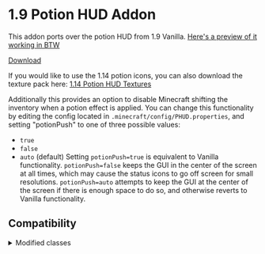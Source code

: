 # 1.9 Potion HUD Addon
This addon ports over the potion HUD from 1.9 Vanilla. [Here's a preview of it working in BTW](https://imgur.com/f7NCovU)

[Download](https://github.com/BTW-Community/1.9-Potion-HUD/releases/latest)


If you would like to use the 1.14 potion icons, you can also download the texture pack here:
[1.14 Potion HUD Textures](https://github.com/BTW-Community/1.9-Potion-HUD/releases/tag/textures)

Additionally this provides an option to disable Minecraft shifting the inventory when a potion effect is applied. You can change this functionality by editing the config located in `.minecraft/config/PHUD.properties`, and setting "potionPush" to one of three possible values:
- `true`
- `false`
- `auto` (default)
Setting `potionPush=true` is equivalent to Vanilla functionality. `potionPush=false` keeps the GUI in the center of the screen at all times, which may cause the status icons to go off screen for small resolutions. `potionPush=auto` attempts to keep the GUI at the center of the screen if there is enough space to do so, and otherwise reverts to Vanilla functionality.

## Compatibility
<details>
  <summary>Modified classes</summary>
  
  - BlockBrewingStand (Client)
  - GuiIngame (Client)
  - InventoryEffectRenderer (Client)
</details>
